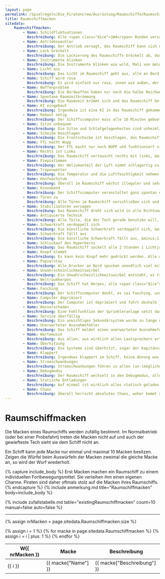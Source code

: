 ```yaml
---
layout: page
permalink: /Spielregeln/Die_Piratencrew/Ausrüstung/Raumschiffe/Raumschiffmacken
title: Raumschiffmacken
sitedata:
    Raumschiffmacken:
        - Name: Schildfluktuationen
          Beschreibung: Alle <span class="dice">1W4</span> Runden versagen die Schilde.
        - Name: Antriebswackler
          Beschreibung: Der Antrieb versagt, das Raumschiff kann sich nur noch drehen.
        - Name: Lack bröckelt
          Beschreibung: Die Lackierung des Raumschiffs bröckelt ab, das Schiff bekommt +1 auf die Wendigkeit und nimmt 2 Schadenspunkte (es war tragender Lack).
        - Name: Instrumente blinken
          Beschreibung: Die Instrumente blinken wie wild, Mali von &minus;1 auf alle Proben.
        - Name: Licht aus
          Beschreibung: Das Licht im Raumschiff geht aus, alle an Bord befindlichen Glühbirnen sind durchgebrannt (egal, ob in Gebrauch oder nicht).
        - Name: Schiff wird rosa
          Beschreibung: Es wird einfach nur rosa, innen wie außen, der Kapitän schämt sich und bekommt &minus;1 auf alle Proben.
        - Name: Waffenproblem
          Beschreibung: Die Bordwaffen haben nur noch die halbe Reichweite. Warum alle? Keine Ahnung!
        - Name: Spontane Raumzeitkrümmung
          Beschreibung: Die Raumzeit krümmt sich und das Raumschiff befindet sich fünf Minuten früher in einem zufälligen Sternensystem. Das wiederholt sich alle 1W6 Stunden, bis die Macke repariert wurde.
        - Name: KI eingebaut
          Beschreibung: Irgendwie ist eine KI in das Raumschiff gekommen und will jetzt jede Aktion begründet wissen.
        - Name: Reboot nötig
          Beschreibung: Der Schiffscomputer muss alle 10 Minuten gebootet werden, was 20 Minuten dauert, während dieser Zeit läuft das Schiff nur im Notfallmodus (keine Waffen, kein FTL, etc.).
        - Name: Sitze unbequem
          Beschreibung: Die Sitze und Schlafgelegenheiten sind unheimlich unbequem.
        - Name: Scheibe beschlagen
          Beschreibung: Die Frontscheibe ist beschlagen, das Raumschiff fliegt mit halber Geschwindigkeit in eine zufällige Richtung.
        - Name: FTL macht Wupp
          Beschreibung: Der FTL macht nur noch WUPP und funktioniert nicht mehr.
        - Name: Rechts ist Links
          Beschreibung: Das Raumschiff vertauscht rechts mit links, &minus;1 auf alle Proben.
        - Name: Piepsstimmen
          Beschreibung: Der Heliumanteil der Luft nimmt schlagartig zu, alle reden bis zur Behebung der Macke mit piepsiger Stimme.
        - Name: Tropenwetter
          Beschreibung: Die Temperatur und die Luftfeuchtigkeit nehmen tropische Ausmaße an, alle Instrumente beschlagen, &minus;1 auf alle Proben.
        - Name: Hanfwachstum
          Beschreibung: Überall im Raumschiff wächst illegaler und sehr hartnäckiger Hanf, &minus;1 auf alle Proben
        - Name: Kinoabend
          Beschreibung: Der Schiffscomputer veranstaltet ganz spontan einen Videoabend, alle Videoverbindungen zeigen nur noch Stummfilme.
        - Name: Türen zu
          Beschreibung: Alle Türen im Raumschiff verschließen sich und lassen sich nicht mehr öffnen, auch nicht durch gutes Zureden.
        - Name: Stabilisatoren versagen
          Beschreibung: Das Raumschiff dreht sich wild in alle Richtungen, so dass der Crew schlecht wird, &minus;1 auf alle Proben.
        - Name: Antiquierte Technik
          Beschreibung: Alle Teile, die der Tech gerade benutzen will, sind so uralt, dass er sie kaum zu bedienen weiß, &minus;1 auf alle TECH Proben.
        - Name: Schwerkraft verdoppelt sich
          Beschreibung: Die künstliche Schwerkraft verdoppelt sich, &minus;1 auf alle Proben.
        - Name: Schwerkraft fällt aus
          Beschreibung: Die künstliche Schwerkraft fällt aus, &minus;1 auf alle Proben.
        - Name: Schluckauf des Hyperkerns
          Beschreibung: Das Raumschiff zockelt alle 2 Stunden 1 Lichtjahr voran und ist sonst bewegungslos.
        - Name: Knopf klemmt
          Beschreibung: Es kann kein Knopf mehr gedrückt werden. Alle wichtigen Funktionen werden mit Knöpfen bedient!
        - Name: Papierstau
          Beschreibung: Alle Drucker an Bord spucken unendlich viel mit Maschinensprache bedrucktes Papier aus. &minus;1 auf alle Proben, wegen Platzmangel.
        - Name: Unwahrscheinlichkeitswirbel
          Beschreibung: Ein Unwahrscheinlichkeitswirbel entsteht, es tritt eine zufällige Macke dieser Tabelle ein.
        - Name: Weltraumherpes
          Beschreibung: Das Schiff hat Herpes, alle <span class="dice">1W10</span> Minuten platzen aus den Wänden <span class="dice">1W6</span> kleine schleimige Tierchen heraus.
        - Name: Fasching
          Beschreibung: Der Schiffscomputer denkt, es sei Fasching, und startet eine unglaubliche Faschingsparty.
        - Name: Computer deprimiert
          Beschreibung: Der Computer ist deprimiert und führt deshalb jede Aktion nur noch halb so schnell aus und jammert der Crew die Ohren voll.
        - Name: Wasserschaden
          Beschreibung: Eine Fehlfunktion der Sprinkleranlage setzt das Schiff unter Wasser, das löst leichte Schläge aus, &minus;1 auf alle Proben.
        - Name: Service überfällig
          Beschreibung: Ein unwichtiges Sekundärsystem wurde zu lange nicht mehr gewartet und erinnert die Piratencrew bei jeder Aktion mit einem nervigen Popup daran, &minus;1 auf alle Schiffsproben.
        - Name: Unerwarteter Ausnahmefehler
          Beschreibung: Das Schiff meldet einen unerwarteten Ausnahmefehler in einem zufällige ausgewählten Zubehörteil. Das Zubehör ist nicht mehr benutzbar.
        - Name: Wartemusik
          Beschreibung: Aus allen, aus wirklich allen Lautsprechern ertönt ohrenbetäubende Wartemusik, man kann sich kaum noch verständigen.
        - Name: Überhitzung
          Beschreibung: Die Systeme sind überhitzt, sogar der Kapitänssitz glüht schon fast. Das Schiff muss alle <span class="dice">1W20</span> Minuten 1W6 Minuten abkühlen.
        - Name: Klappert
          Beschreibung: Irgendwas klappert im Schiff, keine Ahnung was und wo, aber es ist unheimlich nervig, &minus;1 auf alle Proben.
        - Name: Stromschwankungen
          Beschreibung: Stromschwankungen führen zu allen (un-)möglichen Fehlfunktionen, -1 auf alle Proben.
        - Name: Debugmodus
          Beschreibung: Der Raumschiff wechselt in den Debugmodus, alle Konsolen spucken unendliche viele binäre Daten aus und alles arbeitet nur noch halb so schnell.
        - Name: Statische Entladungen
          Beschreibung: Auf einmal ist wirklich alles statisch geladen, der Crew stehen sprichwörtlich alle Haare zu Berge.
        - Name: Chaos
          Beschreibung: Überall herrscht absolutes Chaos, woher kommt auf einmal diese Unordnung? -1 auf alle Proben, da niemand mehr etwas findet.
---
```


# Raumschiffmacken

Die Macken eines Raumschiffs werden zufällig bestimmt. Im Normalbetrieb (oder bei einer Probefahrt) treten die Macken nicht auf und auch der gewiefteste Tech sieht sie dem Schiff nicht an.

Ein Schiff kann jede Macke nur einmal und maximal 10 Macken besitzen. Zeigen die Würfel beim Auswürfeln der Macken zweimal die gleiche Macke an, so wird der Wurf wiederholt.

{% capture include_body %}
Erst Macken machen ein Raumschiff zu einem individuellen Fortbewegungsmittel. Sie verleihen ihm einen eigenen Charme. Piraten sind daher oftmals stolz auf die Macken ihres Raumschiffs.
{% endcapture %}
{% include anmerkung.md title="Raumschiffmacken" body=include_body %}

{% include zufallstabelle.md table="existingRaumschiffmacken" count=10 manual=false auto=false %}

***

{% assign nrMacken = page.sitedata.Raumschiffmacken.size %}
<table>
<thead>
<tr><th>W{{ nrMacken }}</th><th>Macke</th><th>Beschreibung</th></tr>
</thead>
<tbody>
{% assign i = 1 %}
{% for macke in page.sitedata.Raumschiffmacken %}
    <tr><td>{{ i }}</td><td>{{ macke["Name"] }}</td><td>{{ macke["Beschreibung"] }}</td></tr>
    {% assign i = i | plus: 1 %}
{% endfor %}
</tbody>
</table>
